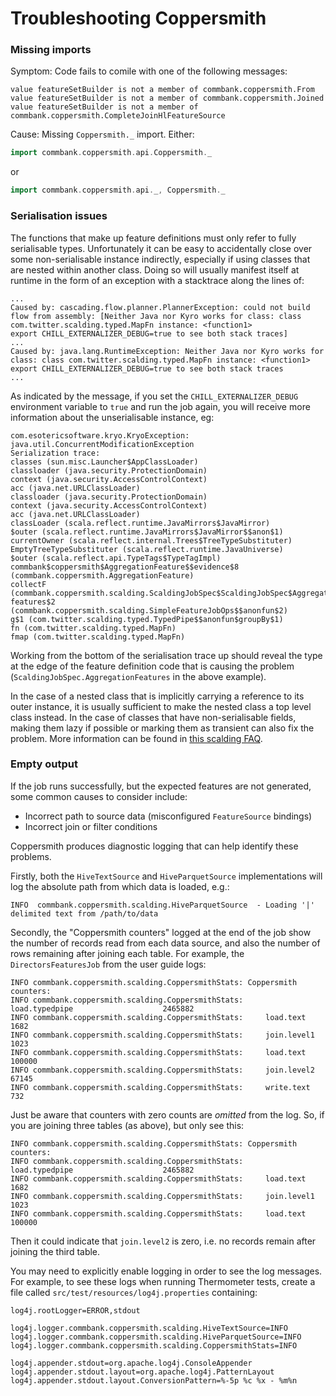 Troubleshooting Coppersmith
===========================

### Missing imports
Symptom: Code fails to comile with one of the following messages:
```log
value featureSetBuilder is not a member of commbank.coppersmith.From
value featureSetBuilder is not a member of commbank.coppersmith.Joined
value featureSetBuilder is not a member of commbank.coppersmith.CompleteJoinHlFeatureSource
```
Cause: Missing `Coppersmith._` import. Either:
```scala
import commbank.coppersmith.api.Coppersmith._
```
or
```scala
import commbank.coppersmith.api._, Coppersmith._
```

### Serialisation issues

The functions that make up feature definitions must only refer to fully
serialisable types. Unfortunately it can be easy to accidentally close
over some non-serialisable instance indirectly, especially if using
classes that are nested within another class. Doing so will usually
manifest itself at runtime in the form of an exception with a stacktrace
along the lines of:

```
...
Caused by: cascading.flow.planner.PlannerException: could not build flow from assembly: [Neither Java nor Kyro works for class: class com.twitter.scalding.typed.MapFn instance: <function1>
export CHILL_EXTERNALIZER_DEBUG=true to see both stack traces]
...
Caused by: java.lang.RuntimeException: Neither Java nor Kyro works for class: class com.twitter.scalding.typed.MapFn instance: <function1>
export CHILL_EXTERNALIZER_DEBUG=true to see both stack traces
...
```

As indicated by the message, if you set the `CHILL_EXTERNALIZER_DEBUG` environment variable to `true` and run the job again, you will receive more information about the unserialisable instance, eg:

```
com.esotericsoftware.kryo.KryoException: java.util.ConcurrentModificationException
Serialization trace:
classes (sun.misc.Launcher$AppClassLoader)
classloader (java.security.ProtectionDomain)
context (java.security.AccessControlContext)
acc (java.net.URLClassLoader)
classloader (java.security.ProtectionDomain)
context (java.security.AccessControlContext)
acc (java.net.URLClassLoader)
classLoader (scala.reflect.runtime.JavaMirrors$JavaMirror)
$outer (scala.reflect.runtime.JavaMirrors$JavaMirror$$anon$1)
currentOwner (scala.reflect.internal.Trees$TreeTypeSubstituter)
EmptyTreeTypeSubstituter (scala.reflect.runtime.JavaUniverse)
$outer (scala.reflect.api.TypeTags$TypeTagImpl)
commbank$coppersmith$AggregationFeature$$evidence$8 (commbank.coppersmith.AggregationFeature)
collectF (commbank.coppersmith.scalding.ScaldingJobSpec$ScaldingJobSpec$AggregationFeatures$)
features$2 (commbank.coppersmith.scalding.SimpleFeatureJobOps$$anonfun$2)
g$1 (com.twitter.scalding.typed.TypedPipe$$anonfun$groupBy$1)
fn (com.twitter.scalding.typed.MapFn)
fmap (com.twitter.scalding.typed.MapFn)
```

Working from the bottom of the serialisation trace up should reveal the
type at the edge of the feature definition code that is causing the
problem (`ScaldingJobSpec.AggregationFeatures` in the above example).

In the case of a nested class that is implicitly carrying a reference to
its outer instance, it is usually sufficient to make the nested class a
top level class instead. In the case of classes that have
non-serialisable fields, making them lazy if possible or marking
them as transient can also fix the problem. More information can be
found in [this scalding FAQ](https://github.com/twitter/scalding/wiki/Frequently-asked-questions#q-im-getting-a-notserializableexception-on-hadoop-job-submission).


### Empty output

If the job runs successfully, but the expected features are not generated,
some common causes to consider include:

* Incorrect path to source data (misconfigured `FeatureSource` bindings)
* Incorrect join or filter conditions

Coppersmith produces diagnostic logging that can help identify these problems.

Firstly, both the `HiveTextSource` and `HiveParquetSource`
implementations will log the absolute path from which data is loaded, e.g.:

```
INFO  commbank.coppersmith.scalding.HiveParquetSource  - Loading '|' delimited text from /path/to/data
```

Secondly, the "Coppersmith counters" logged at the end of the job
show the number of records read from each data source, and also the
number of rows remaining after joining each table.
For example, the `DirectorsFeaturesJob` from the user guide logs:

```
INFO commbank.coppersmith.scalding.CoppersmithStats: Coppersmith counters:
INFO commbank.coppersmith.scalding.CoppersmithStats:     load.typedpipe                    2465882
INFO commbank.coppersmith.scalding.CoppersmithStats:     load.text                            1682
INFO commbank.coppersmith.scalding.CoppersmithStats:     join.level1                          1023
INFO commbank.coppersmith.scalding.CoppersmithStats:     load.text                          100000
INFO commbank.coppersmith.scalding.CoppersmithStats:     join.level2                         67145
INFO commbank.coppersmith.scalding.CoppersmithStats:     write.text                            732
```

Just be aware that counters with zero counts are *omitted* from the log.
So, if you are joining three tables (as above), but only see this:

```
INFO commbank.coppersmith.scalding.CoppersmithStats: Coppersmith counters:
INFO commbank.coppersmith.scalding.CoppersmithStats:     load.typedpipe                    2465882
INFO commbank.coppersmith.scalding.CoppersmithStats:     load.text                            1682
INFO commbank.coppersmith.scalding.CoppersmithStats:     join.level1                          1023
INFO commbank.coppersmith.scalding.CoppersmithStats:     load.text                          100000
```

Then it could indicate that `join.level2` is zero,
i.e. no records remain after joining the third table.

You may need to explicitly enable logging in order to see the log messages.
For example, to see these logs when running Thermometer tests,
create a file called `src/test/resources/log4j.properties` containing:

```properties
log4j.rootLogger=ERROR,stdout

log4j.logger.commbank.coppersmith.scalding.HiveTextSource=INFO
log4j.logger.commbank.coppersmith.scalding.HiveParquetSource=INFO
log4j.logger.commbank.coppersmith.scalding.CoppersmithStats=INFO

log4j.appender.stdout=org.apache.log4j.ConsoleAppender
log4j.appender.stdout.layout=org.apache.log4j.PatternLayout
log4j.appender.stdout.layout.ConversionPattern=%-5p %c %x - %m%n
```
